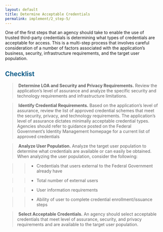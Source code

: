 ```yaml
---
layout: default
title: Determine Acceptable Credentials
permalink: implement/2_step-5/
---
```



One of the first steps that an agency should take to enable the use of trusted third-party credentials is determining what types of credentials are acceptable for access. This is a multi-step process that involves careful consideration of a number of factors associated with the application’s business, security, infrastructure requirements, and the target user population.

## <span style="color: #0C5C89">**Checklist**</span>

> <i class="fa fa-check-square-o"></i> &nbsp;**Determine LOA and Security and Privacy Requirements.** Review the application’s level of assurance and analyze the specific security and technology requirements and infrastructure limitations.

> <i class="fa fa-check-square-o"></i> &nbsp;**Identify Credential Requirements.** Based on the application’s level of assurance, review the list of approved credential schemes that meet the security, privacy, and technology requirements. The application’s level of assurance dictates minimally acceptable credential types. Agencies should refer to guidance posted on the Federal Government’s Identity Management homepage for a current list of approved credentials

> <i class="fa fa-check-square-o"></i> &nbsp;**Analyze User Population.** Analyze the target user population to determine what credentials are available or can easily be obtained. When analyzing the user population, consider the following:

>> * Credentials that users external to the Federal Government already have 

>> * Total number of external users 

>> * User information requirements 

>> * Ability of user to complete credential enrollment/issuance steps

> <i class="fa fa-check-square-o"></i> &nbsp;**Select Acceptable Credentials.** An agency should select acceptable credentials that meet level of assurance, security, and privacy requirements and are available to the target user population.










































